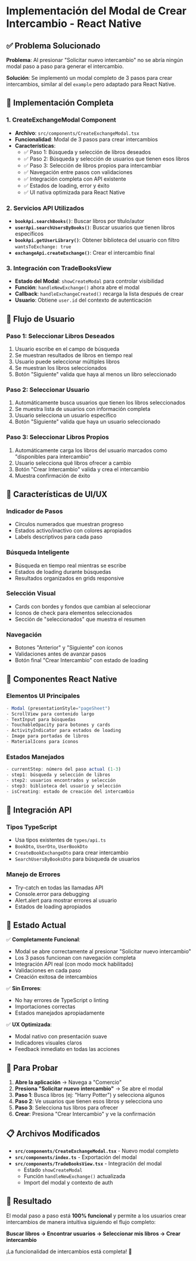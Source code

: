 # Implementación del Modal de Crear Intercambio - React Native

## ✅ Problema Solucionado

**Problema**: Al presionar "Solicitar nuevo intercambio" no se abría ningún modal paso a paso para generar el intercambio.

**Solución**: Se implementó un modal completo de 3 pasos para crear intercambios, similar al del `example` pero adaptado para React Native.

## 🔧 Implementación Completa

### 1. **CreateExchangeModal Component**
- **Archivo**: `src/components/CreateExchangeModal.tsx`
- **Funcionalidad**: Modal de 3 pasos para crear intercambios
- **Características**:
  - ✅ Paso 1: Búsqueda y selección de libros deseados
  - ✅ Paso 2: Búsqueda y selección de usuarios que tienen esos libros
  - ✅ Paso 3: Selección de libros propios para intercambiar
  - ✅ Navegación entre pasos con validaciones
  - ✅ Integración completa con API existente
  - ✅ Estados de loading, error y éxito
  - ✅ UI nativa optimizada para React Native

### 2. **Servicios API Utilizados**
- **`bookApi.searchBooks()`**: Buscar libros por título/autor
- **`userApi.searchUsersByBooks()`**: Buscar usuarios que tienen libros específicos
- **`bookApi.getUserLibrary()`**: Obtener biblioteca del usuario con filtro `wantsToExchange: true`
- **`exchangeApi.createExchange()`**: Crear el intercambio final

### 3. **Integración con TradeBooksView**
- **Estado del Modal**: `showCreateModal` para controlar visibilidad
- **Función**: `handleNewExchange()` ahora abre el modal
- **Callback**: `handleExchangeCreated()` recarga la lista después de crear
- **Usuario**: Obtiene `user.id` del contexto de autenticación

## 🎯 Flujo de Usuario

### **Paso 1: Seleccionar Libros Deseados**
1. Usuario escribe en el campo de búsqueda
2. Se muestran resultados de libros en tiempo real
3. Usuario puede seleccionar múltiples libros
4. Se muestran los libros seleccionados
5. Botón "Siguiente" valida que haya al menos un libro seleccionado

### **Paso 2: Seleccionar Usuario**
1. Automáticamente busca usuarios que tienen los libros seleccionados
2. Se muestra lista de usuarios con información completa
3. Usuario selecciona un usuario específico
4. Botón "Siguiente" valida que haya un usuario seleccionado

### **Paso 3: Seleccionar Libros Propios**
1. Automáticamente carga los libros del usuario marcados como "disponibles para intercambio"
2. Usuario selecciona qué libros ofrecer a cambio
3. Botón "Crear Intercambio" valida y crea el intercambio
4. Muestra confirmación de éxito

## 🎨 Características de UI/UX

### **Indicador de Pasos**
- Círculos numerados que muestran progreso
- Estados activo/inactivo con colores apropiados
- Labels descriptivos para cada paso

### **Búsqueda Inteligente**
- Búsqueda en tiempo real mientras se escribe
- Estados de loading durante búsquedas
- Resultados organizados en grids responsive

### **Selección Visual**
- Cards con bordes y fondos que cambian al seleccionar
- Íconos de check para elementos seleccionados
- Sección de "seleccionados" que muestra el resumen

### **Navegación**
- Botones "Anterior" y "Siguiente" con íconos
- Validaciones antes de avanzar pasos
- Botón final "Crear Intercambio" con estado de loading

## 📱 Componentes React Native

### **Elementos UI Principales**
```typescript
- Modal (presentationStyle="pageSheet")
- ScrollView para contenido largo
- TextInput para búsquedas
- TouchableOpacity para botones y cards
- ActivityIndicator para estados de loading
- Image para portadas de libros
- MaterialIcons para íconos
```

### **Estados Manejados**
```typescript
- currentStep: número del paso actual (1-3)
- step1: búsqueda y selección de libros
- step2: usuarios encontrados y selección
- step3: biblioteca del usuario y selección
- isCreating: estado de creación del intercambio
```

## 🔗 Integración API

### **Tipos TypeScript**
- Usa tipos existentes de `types/api.ts`
- `BookDto`, `UserDto`, `UserBookDto`
- `CreateBookExchangeDto` para crear intercambio
- `SearchUsersByBooksDto` para búsqueda de usuarios

### **Manejo de Errores**
- Try-catch en todas las llamadas API
- Console.error para debugging
- Alert.alert para mostrar errores al usuario
- Estados de loading apropiados

## 🚀 Estado Actual

✅ **Completamente Funcional**: 
- Modal se abre correctamente al presionar "Solicitar nuevo intercambio"
- Los 3 pasos funcionan con navegación completa
- Integración API real (con modo mock habilitado)
- Validaciones en cada paso
- Creación exitosa de intercambios

✅ **Sin Errores**: 
- No hay errores de TypeScript o linting
- Importaciones correctas
- Estados manejados apropiadamente

✅ **UX Optimizada**:
- Modal nativo con presentación suave
- Indicadores visuales claros
- Feedback inmediato en todas las acciones

## 🧪 Para Probar

1. **Abre la aplicación** → Navega a "Comercio"
2. **Presiona "Solicitar nuevo intercambio"** → Se abre el modal
3. **Paso 1**: Busca libros (ej: "Harry Potter") y selecciona algunos
4. **Paso 2**: Ve usuarios que tienen esos libros y selecciona uno
5. **Paso 3**: Selecciona tus libros para ofrecer
6. **Crear**: Presiona "Crear Intercambio" y ve la confirmación

## 📋 Archivos Modificados

- **`src/components/CreateExchangeModal.tsx`** - Nuevo modal completo
- **`src/components/index.ts`** - Exportación del modal
- **`src/components/TradeBooksView.tsx`** - Integración del modal
  - Estado `showCreateModal`
  - Función `handleNewExchange()` actualizada
  - Import del modal y contexto de auth

## 🎉 Resultado

El modal paso a paso está **100% funcional** y permite a los usuarios crear intercambios de manera intuitiva siguiendo el flujo completo:

**Buscar libros → Encontrar usuarios → Seleccionar mis libros → Crear intercambio**

¡La funcionalidad de intercambios está completa! 🚀
